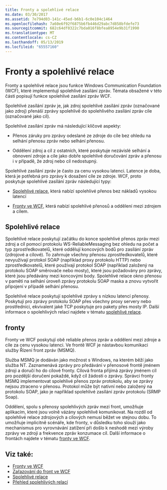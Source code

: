 ```yaml
---
title: Fronty a spolehlivé relace
ms.date: 03/30/2017
ms.assetid: 7e794d03-141c-45ed-b6b1-6c0e104c1464
ms.openlocfilehash: 7a60e6f92f6875b6fb446d29abc7d858bfdefe73
ms.sourcegitcommit: 682c64df0322c7bda016f8bfea8954e9b31f1990
ms.translationtype: MT
ms.contentlocale: cs-CZ
ms.lasthandoff: 05/13/2019
ms.locfileid: "65557160"
---
```

# <a name="queues-and-reliable-sessions"></a>Fronty a spolehlivé relace
Fronty a spolehlivé relace jsou funkce Windows Communication Foundation (WCF), které implementují spolehlivé zasílání zpráv. Témata obsažené v této části popisují funkce spolehlivé zasílání zpráv WCF.  
  
 Spolehlivé zasílání zpráv je, jak zdroj spolehlivé zasílání zpráv (označované jako zdroj) přenáší zprávy spolehlivě do spolehlivého zasílání zpráv cíle (označované jako cíl).  
  
 Spolehlivé zasílání zpráv má následující klíčové aspekty:  
  
- Přenos záruky pro zprávy odeslané ze zdroje do cíle bez ohledu na selhání přenosu zpráv nebo selhání přenosu.  
  
- Oddělení zdroj a cíl z ostatních, které poskytuje nezávislé selhání a obnovení zdroje a cíle jako dobře spolehlivé doručování zpráv a přenosu i v případě, že zdroj nebo cíl nedostupný.  
  
 Spolehlivé zasílání zpráv je často za cenu vysokou latenci. Latence je doba, která je potřebná pro zprávy k dosažení cíle ze zdroje. WCF, proto poskytuje spolehlivé zasílání zpráv následující typy:  
  
- [Spolehlivé relace](../../../../docs/framework/wcf/feature-details/reliable-sessions.md), která nabízí spolehlivé přenos bez nákladů vysokou latencí  
  
- [Fronty ve WCF](../../../../docs/framework/wcf/feature-details/queues-in-wcf.md), která nabízí spolehlivé přenosů a oddělení mezi zdrojem a cílem.  
  
## <a name="reliable-sessions"></a>Spolehlivé relace  
 Spolehlivé relace poskytují začátku do konce spolehlivé přenos zpráv mezi zdroj a cíl pomocí protokolu WS-ReliableMessaging bez ohledu na počet a typ zprostředkovatelů, které oddělují koncových bodů pro zasílání zpráv (zdrojové a cílové). To zahrnuje všechny přenosu zprostředkovatelů, které nevyužívají protokol SOAP (například proxy protokolu HTTP) nebo zprostředkovatelů, které používají protokol SOAP (například založený na protokolu SOAP směrovače nebo mosty), které jsou požadovány pro zprávy, které jsou předávány mezi koncovými body. Spolehlivé relace okno přenosu v paměti na selhání úroveň zprávy protokolu SOAP maska a znovu vytvořit připojení v případě selhání přenosu.  
  
 Spolehlivé relace poskytují spolehlivé zprávy s nízkou latencí přenosy. Poskytují pro zprávy protokolu SOAP přes všechny proxy servery nebo prostředníci, ekvivalent jaké TCP poskytuje pro pakety přes mosty IP. Další informace o spolehlivých relací najdete v tématu [spolehlivé relace](../../../../docs/framework/wcf/feature-details/reliable-sessions.md).  
  
## <a name="queues"></a>fronty  
 Fronty ve WCF poskytují obě reliable přenos zpráv a oddělení mezi zdroje a cíle za cenu vysokou latenci. Ve frontě WCF je nástavbou komunikaci služby Řízení front zpráv (MSMQ).  
  
 Služba MSMQ je dodáván jako možnost s Windows, na kterém běží jako služba NT. Zaznamenává zprávy pro předávání v přenosové frontě jménem zdroji a doručí ho do cílové fronty. Cílová fronta přijímá zprávy jménem cíl pro pozdější doručení pokaždé, když cíl žádosti o zprávy. Správci fronty MSMQ implementovat spolehlivé přenos zpráv protokolu, aby se zprávy nejsou ztraceno v přenosu. Protokol může být nativní nebo založený na protokolu SOAP, jako je například spolehlivé zasílání zpráv protokolu (SRMP Soap).  
  
 Oddělení, spolu s přenosy spolehlivých zpráv mezi front, umožňuje aplikacím, které jsou volně vázány spolehlivě komunikovat. Na rozdíl od spolehlivé relace zdrojových a cílových nemusí běžet ve stejnou dobu. To umožňuje implicitně scénáře, kde fronty, v důsledku toho slouží jako mechanismus pro vyrovnávání zatížení při došlo k neshodě mezi výroby zprávy ve zdroji a frekvence zpráv konzumace cíl. Další informace o frontách najdete v tématu [fronty ve WCF](../../../../docs/framework/wcf/feature-details/queues-in-wcf.md).  
  
## <a name="see-also"></a>Viz také:

- [Fronty ve WCF](../../../../docs/framework/wcf/feature-details/queues-in-wcf.md)
- [Zařazování do front ve WCF](../../../../docs/framework/wcf/feature-details/queuing-in-wcf.md)
- [Spolehlivé relace](../../../../docs/framework/wcf/feature-details/reliable-sessions.md)
- [Přehled spolehlivých relací](../../../../docs/framework/wcf/feature-details/reliable-sessions-overview.md)
